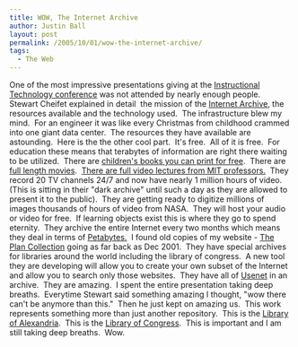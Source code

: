 ```yaml
---
title: WOW, The Internet Archive
author: Justin Ball
layout: post
permalink: /2005/10/01/wow-the-internet-archive/
tags:
  - The Web
---
```


One of the most impressive presentations giving at the [Instructional Technology conference][1] was not attended by nearly enough people.  Stewart Cheifet explained in detail  the mission of the [Internet Archive][2],
the resources available and the technology used.  The
infrastructure blew my mind.  For an engineer it was like every
Christmas from childhood crammed into one giant data center.  The
resources they have available are astounding.  Here is the the
other cool part.  It's free.  All of it is free.  For
education these means that terabytes of information are right there
waiting to be utilized.  There are [children's books you can print
for free][3].  There are [full length movies][4].  [There are full
video lectures from MIT professors.][5]  They record 20 TV channels
24/7 and now have nearly 1 million hours of video.  (This is
sitting in their "dark archive" until such a day as they are allowed to
present it to the public).  They are getting ready to digitize
millions of images thousands of hours of video from NASA.  They will host your audio or video for free.  If
learning objects exist this is where they go to spend eternity. 
They archive the entire Internet every two months which means they deal
in terms of [Petabytes.][6]  I found old copies of my website - [The Plan Collection][7]
going as far back as Dec 2001.  They have special archives for
libraries around the world including the library of congress.  A
new tool they are developing will allow you to create your own subset
of the Internet and allow you to search only those websites.  They
have all of [Usenet][8]
in an archive.  They are amazing.  I spent the entire
presentation taking deep breaths.  Everytime Stewart said
something amazing I thought, "wow there can't be anymore than
this."  Then he just kept on amazing us.  This work
represents something more than just another repository.  This is
the [Library of Alexandria][9].  This is the [Library of Congress][10].  This is important and I am still taking deep breaths.  Wow.

 [1]: http://cosl.usu.edu/conference/
 [2]: http://www.archive.org/
 [3]: http://www.archive.org/details/iacl
 [4]: http://www.archive.org/details/movies
 [5]: http://www.archive.org/details/arsdigita
 [6]: http://en.wikipedia.org/wiki/Petabyte
 [7]: http://www.theplancollection.com
 [8]: http://groups.google.com/grphp?hl=en&tab=wg&q=
 [9]: http://en.wikipedia.org/wiki/Library_at_Alexandria
 [10]: http://www.loc.gov/